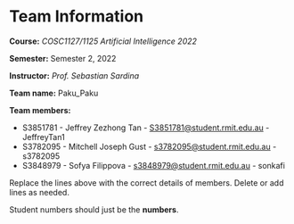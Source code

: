 # Team Information

**Course:** _COSC1127/1125 Artificial Intelligence 2022_

**Semester:** Semester 2, 2022

**Instructor:** _Prof. Sebastian Sardina_

**Team name:** Paku_Paku

**Team members:**

* S3851781 - Jeffrey Zezhong Tan - S3851781@student.rmit.edu.au - JeffreyTan1
* S3782095 - Mitchell Joseph Gust - s3782095@student.rmit.edu.au - s3782095
* S3848979 - Sofya Filippova - s3848979@student.rmit.edu.au - sonkafi

Replace the lines above with the correct details of members. Delete or add lines as needed.

Student numbers should just be the **numbers**.
